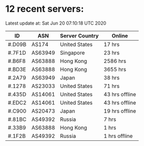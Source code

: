 # 12 recent servers:

Latest update at: Sat Jun 20 07:10:18 UTC 2020

| ID | ASN | Server Country | Online |
| -- | --- | -------------- | ------ |
| #.D09B | AS174 | United States | 17 hrs |
| #.7F1D | AS63949 | Singapore | 23 hrs |
| #.B6F8 | AS63888 | Hong Kong | 2586 hrs |
| #.BD3E | AS63888 | Hong Kong | 3655 hrs |
| #.2A79 | AS63949 | Japan | 38 hrs |
| #.1278 | AS23033 | United States | 71 hrs |
| #.435D | AS14061 | United States | 43 hrs offline |
| #.EDC2 | AS14061 | United States | 43 hrs offline |
| #.C900 | AS20473 | Japan | 19 hrs offline |
| #.81BC | AS49392 | Russia | 7 hrs |
| #.33B9 | AS63888 | Hong Kong | 1 hrs |
| #.1F2B | AS49392 | Russia | 1 hrs offline |

